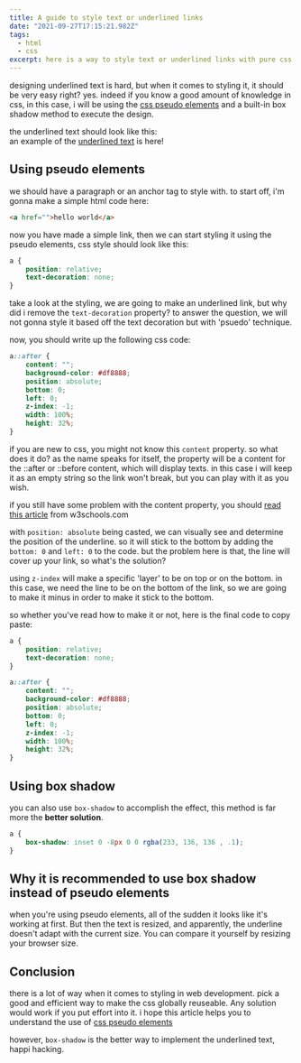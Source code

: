 ```yaml
---
title: A guide to style text or underlined links
date: "2021-09-27T17:15:21.982Z"
tags:
  - html
  - css
excerpt: here is a way to style text or underlined links with pure css (understanding pseudo elements)
---
```


designing underlined text is hard, but when it comes to styling it, it should be very easy right? yes. indeed if you know a good amount of knowledge in css, in this case, i will be using the [css pseudo elements](https://www.w3schools.com/css/css_pseudo_elements.asp) and a built-in box shadow method to execute the design.

the underlined text should look like this:  
an example of the <a href="#" class="underlined-text">underlined text</a> is here!

## Using pseudo elements
we should have a paragraph or an anchor tag to style with. to start off, i'm gonna make a simple html code here:

```html
<a href="">hello world</a>
```

now you have made a simple link, then we can start styling it using the pseudo elements, css style should look like this:

```css
a {
    position: relative;
    text-decoration: none;
}
```

take a look at the styling, we are going to make an underlined link, but why did i remove the `text-decoration` property? to answer the question, we will not gonna style it based off the text decoration but with 'psuedo' technique.

now, you should write up the following css code:

```css
a::after {
    content: "";
    background-color: #df8888;
    position: absolute;
    bottom: 0;
    left: 0;
    z-index: -1;
    width: 100%;
    height: 32%;
}
```

if you are new to css, you might not know this `content` property. so what does it do? as the name speaks for itself, the property will be a content for the ::after or ::before content, which will display texts. in this case i will keep it as an empty string so the link won't break, but you can play with it as you wish.

if you still have some problem with the content property, you should [read this article](https://www.w3schools.com/CSSref/pr_gen_content.asp) from w3schools.com

with `position: absolute` being casted, we can visually see and determine the position of the underline. so it will stick to the bottom by adding the `bottom: 0` and `left: 0` to the code. but the problem here is that, the line will cover up your link, so what's the solution?

using `z-index` will make a specific 'layer' to be on top or on the bottom. in this case, we need the line to be on the bottom of the link, so we are going to make it minus in order to make it stick to the bottom.

so whether you've read how to make it or not, here is the final code to copy paste:

```css
a {
    position: relative;
    text-decoration: none;
}

a::after {
    content: "";
    background-color: #df8888;
    position: absolute;
    bottom: 0;
    left: 0;
    z-index: -1;
    width: 100%;
    height: 32%;
}
```

## Using box shadow
you can also use `box-shadow` to accomplish the effect, this method is far more the **better solution**.

```css
a {
    box-shadow: inset 0 -8px 0 0 rgba(233, 136, 136 , .1);
}
```

## Why it is recommended to use box shadow instead of pseudo elements
when you're using pseudo elements, all of the sudden it looks like it's working at first. But then the text is resized, and apparently, the underline doesn't adapt with the current size. You can compare it yourself by resizing your browser size.


## Conclusion
there is a lot of way when it comes to styling in web development. pick a good and efficient way to make the css globally reuseable. Any solution would work if you put effort into it. i hope this article helps you to understand the use of [css pseudo elements](https://www.w3schools.com/css/css_pseudo_elements.asp)

however, `box-shadow` is the better way to implement the underlined text, happi hacking.
